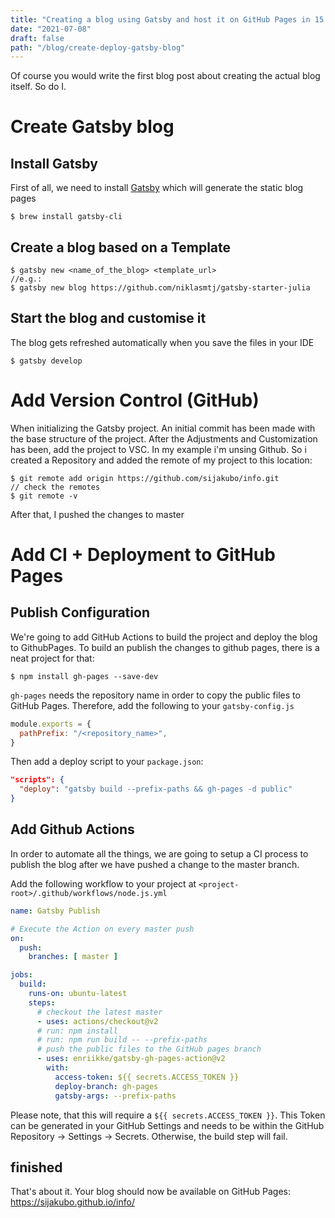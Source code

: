 ```yaml
---
title: "Creating a blog using Gatsby and host it on GitHub Pages in 15 Minutes"
date: "2021-07-08"
draft: false
path: "/blog/create-deploy-gatsby-blog"
---
```


Of course you would write the first blog post about creating the actual blog itself. So do I.

# Create Gatsby blog

## Install Gatsby

First of all, we need to install [Gatsby](https://www.gatsbyjs.com/) which will generate the static blog pages

```shell
$ brew install gatsby-cli
```

## Create a blog based on a Template

```shell
$ gatsby new <name_of_the_blog> <template_url>
//e.g.:
$ gatsby new blog https://github.com/niklasmtj/gatsby-starter-julia
```

## Start the blog and customise it
The blog gets refreshed automatically when you save the files in your IDE

```shell
$ gatsby develop
```


# Add Version Control (GitHub)

When initializing the Gatsby project. An initial commit has been made with the base structure of the project. After the Adjustments and
Customization has been, add the project to VSC. In my example i'm unsing Github. So i created a Repository and added the remote of my
project to this location:

```shell
$ git remote add origin https://github.com/sijakubo/info.git
// check the remotes
$ git remote -v
```

After that, I pushed the changes to master

# Add CI + Deployment to GitHub Pages

## Publish Configuration

We're going to add GitHub Actions to build the project and deploy the blog to GithubPages. To build an publish the changes to github pages,
there is a neat project for that:

```shell
$ npm install gh-pages --save-dev
```

`gh-pages` needs the repository name in order to copy the public files to GitHub Pages. Therefore, add the following to
your `gatsby-config.js`

```javascript
module.exports = {
  pathPrefix: "/<repository_name>",
}
```

Then add a deploy script to your `package.json`:

```json
"scripts": {
  "deploy": "gatsby build --prefix-paths && gh-pages -d public"
}
```

## Add Github Actions

In order to automate all the things, we are going to setup a CI process to publish the blog after we have pushed a change to the master
branch.

Add the following workflow to your project at `<project-root>/.github/workflows/node.js.yml`

```yaml
name: Gatsby Publish

# Execute the Action on every master push
on:
  push:
    branches: [ master ]

jobs:
  build:
    runs-on: ubuntu-latest
    steps:
      # checkout the latest master
      - uses: actions/checkout@v2
      # run: npm install
      # run: npm run build -- --prefix-paths
      # push the public files to the GitHub pages branch
      - uses: enriikke/gatsby-gh-pages-action@v2
        with:
          access-token: ${{ secrets.ACCESS_TOKEN }}
          deploy-branch: gh-pages
          gatsby-args: --prefix-paths
```

Please note, that this will require a `${{ secrets.ACCESS_TOKEN }}`. This Token can be generated in your GitHub Settings and needs to be
within the GitHub Repository -> Settings -> Secrets. Otherwise, the build step will fail.

## finished

That's about it. Your blog should now be available on GitHub Pages: https://sijakubo.github.io/info/
